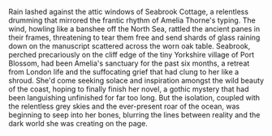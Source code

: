 Rain lashed against the attic windows of Seabrook Cottage, a relentless drumming that mirrored the frantic rhythm of Amelia Thorne's typing.  The wind, howling like a banshee off the North Sea, rattled the ancient panes in their frames, threatening to tear them free and send shards of glass raining down on the manuscript scattered across the worn oak table.  Seabrook, perched precariously on the cliff edge of the tiny Yorkshire village of Port Blossom, had been Amelia's sanctuary for the past six months, a retreat from London life and the suffocating grief that had clung to her like a shroud.  She'd come seeking solace and inspiration amongst the wild beauty of the coast, hoping to finally finish her novel, a gothic mystery that had been languishing unfinished for far too long. But the isolation, coupled with the relentless grey skies and the ever-present roar of the ocean, was beginning to seep into her bones, blurring the lines between reality and the dark world she was creating on the page.
